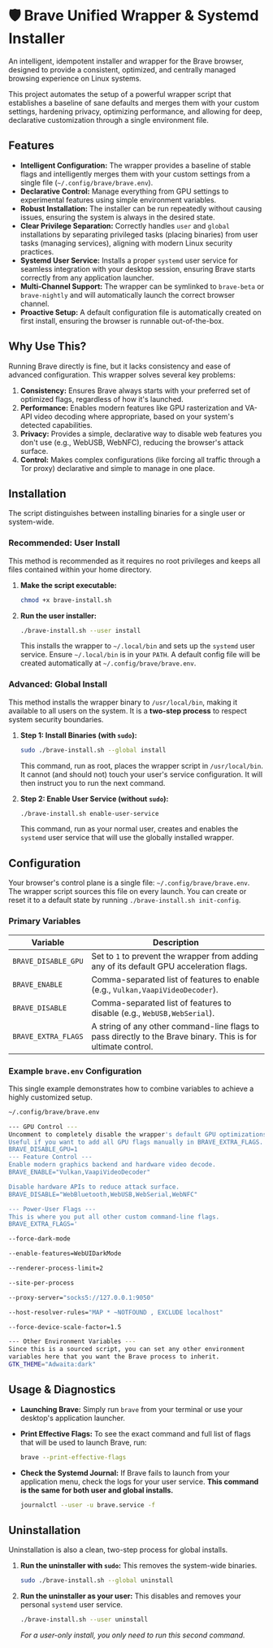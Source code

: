 # 🛡️ Brave Unified Wrapper & Systemd Installer

An intelligent, idempotent installer and wrapper for the Brave browser, designed to provide a consistent, optimized, and centrally managed browsing experience on Linux systems.

This project automates the setup of a powerful wrapper script that establishes a baseline of sane defaults and merges them with your custom settings, hardening privacy, optimizing performance, and allowing for deep, declarative customization through a single environment file.

## Features

-   **Intelligent Configuration:** The wrapper provides a baseline of stable flags and intelligently merges them with your custom settings from a single file (`~/.config/brave/brave.env`).
-   **Declarative Control:** Manage everything from GPU settings to experimental features using simple environment variables.
-   **Robust Installation:** The installer can be run repeatedly without causing issues, ensuring the system is always in the desired state.
-   **Clear Privilege Separation:** Correctly handles `user` and `global` installations by separating privileged tasks (placing binaries) from user tasks (managing services), aligning with modern Linux security practices.
-   **Systemd User Service:** Installs a proper `systemd` user service for seamless integration with your desktop session, ensuring Brave starts correctly from any application launcher.
-   **Multi-Channel Support:** The wrapper can be symlinked to `brave-beta` or `brave-nightly` and will automatically launch the correct browser channel.
-   **Proactive Setup:** A default configuration file is automatically created on first install, ensuring the browser is runnable out-of-the-box.

## Why Use This?

Running Brave directly is fine, but it lacks consistency and ease of advanced configuration. This wrapper solves several key problems:

1.  **Consistency:** Ensures Brave always starts with your preferred set of optimized flags, regardless of how it's launched.
2.  **Performance:** Enables modern features like GPU rasterization and VA-API video decoding where appropriate, based on your system's detected capabilities.
3.  **Privacy:** Provides a simple, declarative way to disable web features you don't use (e.g., WebUSB, WebNFC), reducing the browser's attack surface.
4.  **Control:** Makes complex configurations (like forcing all traffic through a Tor proxy) declarative and simple to manage in one place.

## Installation

The script distinguishes between installing binaries for a single user or system-wide.

### Recommended: User Install

This method is recommended as it requires no root privileges and keeps all files contained within your home directory.

1.  **Make the script executable:**
    ```bash
    chmod +x brave-install.sh
    ```

2.  **Run the user installer:**
    ```bash
    ./brave-install.sh --user install
    ```
    This installs the wrapper to `~/.local/bin` and sets up the `systemd` user service. Ensure `~/.local/bin` is in your `PATH`. A default config file will be created automatically at `~/.config/brave/brave.env`.

### Advanced: Global Install

This method installs the wrapper binary to `/usr/local/bin`, making it available to all users on the system. It is a **two-step process** to respect system security boundaries.

1.  **Step 1: Install Binaries (with `sudo`):**
    ```bash
    sudo ./brave-install.sh --global install
    ```
    This command, run as root, places the wrapper script in `/usr/local/bin`. It cannot (and should not) touch your user's service configuration. It will then instruct you to run the next command.

2.  **Step 2: Enable User Service (without `sudo`):**
    ```bash
    ./brave-install.sh enable-user-service
    ```
    This command, run as your normal user, creates and enables the `systemd` user service that will use the globally installed wrapper.

## Configuration

Your browser's control plane is a single file: `~/.config/brave/brave.env`. The wrapper script sources this file on every launch. You can create or reset it to a default state by running `./brave-install.sh init-config`.

### Primary Variables

| Variable            | Description                                                                                              |
| ------------------- | -------------------------------------------------------------------------------------------------------- |
| `BRAVE_DISABLE_GPU` | Set to `1` to prevent the wrapper from adding any of its default GPU acceleration flags.                   |
| `BRAVE_ENABLE`      | Comma-separated list of features to enable (e.g., `Vulkan,VaapiVideoDecoder`).                           |
| `BRAVE_DISABLE`     | Comma-separated list of features to disable (e.g., `WebUSB,WebSerial`).                                  |
| `BRAVE_EXTRA_FLAGS` | A string of any other command-line flags to pass directly to the Brave binary. This is for ultimate control. |

### Example `brave.env` Configuration

This single example demonstrates how to combine variables to achieve a highly customized setup.

```bash
~/.config/brave/brave.env

--- GPU Control ---
Uncomment to completely disable the wrapper's default GPU optimizations.
Useful if you want to add all GPU flags manually in BRAVE_EXTRA_FLAGS.
BRAVE_DISABLE_GPU=1
--- Feature Control ---
Enable modern graphics backend and hardware video decode.
BRAVE_ENABLE="Vulkan,VaapiVideoDecoder"

Disable hardware APIs to reduce attack surface.
BRAVE_DISABLE="WebBluetooth,WebUSB,WebSerial,WebNFC"

--- Power-User Flags ---
This is where you put all other custom command-line flags.
BRAVE_EXTRA_FLAGS='

--force-dark-mode

--enable-features=WebUIDarkMode

--renderer-process-limit=2

--site-per-process

--proxy-server="socks5://127.0.0.1:9050"

--host-resolver-rules="MAP * ~NOTFOUND , EXCLUDE localhost"

--force-device-scale-factor=1.5

--- Other Environment Variables ---
Since this is a sourced script, you can set any other environment
variables here that you want the Brave process to inherit.
GTK_THEME="Adwaita:dark"
```

## Usage & Diagnostics

-   **Launching Brave:** Simply run `brave` from your terminal or use your desktop's application launcher.

-   **Print Effective Flags:** To see the exact command and full list of flags that will be used to launch Brave, run:
    ```bash
    brave --print-effective-flags
    ```

-   **Check the Systemd Journal:** If Brave fails to launch from your application menu, check the logs for your user service. **This command is the same for both user and global installs.**
    ```bash
    journalctl --user -u brave.service -f
    ```

## Uninstallation

Uninstallation is also a clean, two-step process for global installs.

1.  **Run the uninstaller with `sudo`:**
    This removes the system-wide binaries.
    ```bash
    sudo ./brave-install.sh --global uninstall
    ```

2.  **Run the uninstaller as your user:**
    This disables and removes your personal `systemd` user service.
    ```bash
    ./brave-install.sh --user uninstall
    ```
    *For a user-only install, you only need to run this second command.*

